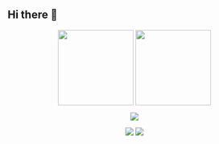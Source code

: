 ## Hi there 👋

<p align="center">
  <img align="center" height="150" src="https://github-readme-stats.vercel.app/api?username=XingYuSSS&theme=white&include_all_commits=true&show_icons=true&hide_border=true" />
  <img align="center" height="150" src="https://github-readme-stats.vercel.app/api/top-langs/?username=XingYuSSS&layout=compact&langs_count=6" />
</p>

<p align="center">
  <a href="https://skillicons.dev">
    <img src="https://skillicons.dev/icons?i=c,py,pytorch,flutter,md,vscode" />
  </a>
</p>

<p align="center">
  <a href="https://github.com/XingYuSSS"><img src="https://img.shields.io/badge/Github-XingYuSSS-blue?logo=github" /></a>
  <img src="https://komarev.com/ghpvc/?username=XingYuSSS&abbreviated=true" />
</p>

<!--
**XingYuSSS/XingYuSSS** is a ✨ _special_ ✨ repository because its `README.md` (this file) appears on your GitHub profile.

Here are some ideas to get you started:

- 🔭 I’m currently working on ...
- 🌱 I’m currently learning ...
- 👯 I’m looking to collaborate on ...
- 🤔 I’m looking for help with ...
- 💬 Ask me about ...
- 📫 How to reach me: ...
- 😄 Pronouns: ...
- ⚡ Fun fact: ...
-->
